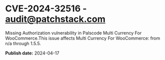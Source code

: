 # CVE-2024-32516 - audit@patchstack.com

Missing Authorization vulnerability in Palscode Multi Currency For WooCommerce.This issue affects Multi Currency For WooCommerce: from n/a through 1.5.5.



**Publish date:** 2024-04-17
